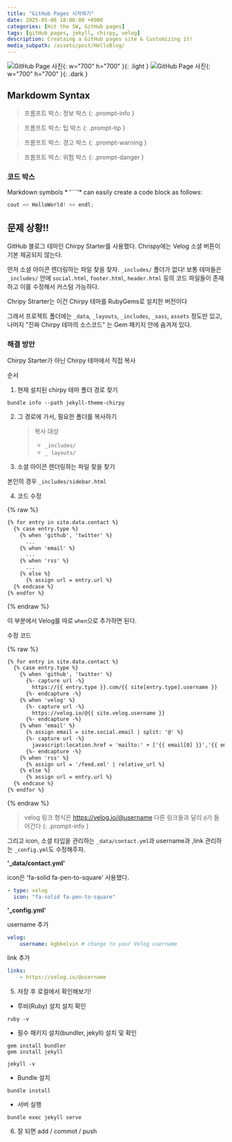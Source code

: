 ```yaml
---
title: "GitHub Pages 시작하기"
date: 2025-05-06 18:08:00 +0900
categories: [Hit the SW, GitHub pages]
tags: [gitHub pages, jekyll, chirpy, velog]
description: Creataing a GitHub pages site & Customizing it! 
media_subpath: /assets/post/HelloBlog/
---
```


![GitHub Page 사진](githubpage_white.png){: w="700" h="700" }{: .light }
![GitHub Page 사진](githubpage_dark.png){: w="700" h="700" }{: .dark }


## Markdowm Syntax

> 프롬프트 박스: 정보 박스
{: .prompt-info }


> 프롬프트 박스: 팁 박스
{: .prompt-tip }


> 프롬프트 박스: 경고 박스
{: .prompt-warning }


> 프롬프트 박스: 위험 박스
{: .prompt-danger }



### 코드 박스
Markdown symbols * '```'* can easily create a code block as follows:
```cpp
cout << HelloWorld! << endl;
```



## 문제 상황!!

GitHub 블로그 테마인 Chirpy Starter를 사용했다. Chrispy에는 Velog 소셜 버튼이 기본 제공되지 않는다.

먼저 소셜 아이콘 렌더링하는 파일 찾을 찾자. `_includes/` 폴더가 없다! 보통 테마들은 `_includes/` 안에 `social.html`, `footer.html`, `header.html` 등의 코드 파일들이 존재하고 이를 수정해서 커스텀 가능하다.

Chripy Strarter는 이건 Chirpy 테마를 RubyGems로 설치한 버전이다

그래서 프로젝트 폴더에는 `_data`, `_layouts`, `_includes`, `_sass`, `assets` 정도만 있고, 나머지 "진짜 Chirpy 테마의 소스코드" 는 Gem 패키지 안에 숨겨져 있다.



### 해결 방안
Chirpy Starter가 아닌 Chirpy 테마에서 직접 복사

순서
1. 현재 설치된 chirpy 테마 폴더 경로 찾기
```
bundle info --path jekyll-theme-chirpy
```

2. 그 경로에 가서, 필요한 폴더를 복사하기

    > 복사 대상 
    >   * `_includes/`
    >   * `_ layouts/`

3. 소셜 아이콘 렌더링하는 파일 찾을 찾기

본인의 경우 `_includes/sidebar.html`

4. 코드 수정

{% raw %}
```html
{% for entry in site.data.contact %}
  {% case entry.type %}
    {% when 'github', 'twitter' %}
      ...
    {% when 'email' %}
      ...
    {% when 'rss' %}
      ...
    {% else %}
      {% assign url = entry.url %}
  {% endcase %}
{% endfor %}
```
{% endraw %}

이 부분에서 Velog를 따로 `when`으로 추가하면 된다.


수정 코드

{% raw %}
```html
{% for entry in site.data.contact %}
  {% case entry.type %}
    {% when 'github', 'twitter' %}
      {%- capture url -%}
        https://{{ entry.type }}.com/{{ site[entry.type].username }}
      {%- endcapture -%}
    {% when 'velog' %}
      {%- capture url -%}
        https://velog.io/@{{ site.velog.username }}
      {%- endcapture -%}
    {% when 'email' %}
      {% assign email = site.social.email | split: '@' %}
      {%- capture url -%}
        javascript:location.href = 'mailto:' + ['{{ email[0] }}','{{ email[1] }}'].join('@')
      {%- endcapture -%}
    {% when 'rss' %}
      {% assign url = '/feed.xml' | relative_url %}
    {% else %}
      {% assign url = entry.url %}
  {% endcase %}
{% endfor %}
```
{% endraw %}

> velog 링크 형식은 https://velog.io/@username 다른 링크들과 달리 `@`가 들어간다
{: .prompt-info }


그리고 icon, 소셜 타입을 관리하는 `_data/contact.yml`과 username과 ,link 관리하는 `_config.yml`도 수정해주자.

**'_data/contact.yml'**

icon은 'fa-solid fa-pen-to-square' 사용했다.
```yaml
- type: velog
  icon: "fa-solid fa-pen-to-square"
```
**'_config.yml'**

username 추가
```yaml
velog:
    username: kgbkelvin # change to your Velog username
```

link 추가
```yaml
links:
    - https://velog.io/@username 
```


5. 저장 후 로컬에서 확인해보기!
* 루비(Ruby) 설치
설치 확인

```
ruby -v
```

* 필수 패키지 설치(bundler, jekyll)
설치 및 확인

```
gem install bundler
gem install jekyll

jekyll -v
```

* Bundle 설치

```
bundle install
```


* 서버 실행

```
bundle exec jekyll serve
```


6. 잘 되면 add / commot / push

